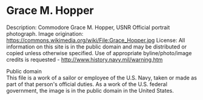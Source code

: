 Grace M. Hopper
======
Description: Commodore Grace M. Hopper, USNR Official portrait photograph.
Image origination: https://commons.wikimedia.org/wiki/File:Grace_Hopper.jpg
License: All information on this site is in the public domain and may be distributed or copied unless otherwise specified. Use of appropriate byline/photo/image credits is requested - http://www.history.navy.mil/warning.htm

Public domain	
This file is a work of a sailor or employee of the U.S. Navy, taken or made as part of that person's official duties. As a work of the U.S. federal government, the image is in the public domain in the United States.